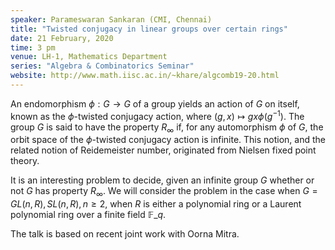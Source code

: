 ```yaml
---
speaker: Parameswaran Sankaran (CMI, Chennai)
title: "Twisted conjugacy in linear groups over certain rings"
date: 21 February, 2020
time: 3 pm
venue: LH-1, Mathematics Department
series: "Algebra & Combinatorics Seminar"
website: http://www.math.iisc.ac.in/~khare/algcomb19-20.html
---
```


An endomorphism $\phi: G\to G$ of a group yields an action of $G$ on
itself, known as the $\phi$-twisted conjugacy action, where $(g,x)\mapsto
gx\phi(g^{-1})$. The group $G$ is said to have the property $R_\infty$
if, for any automorphism $\phi$ of $G$, the orbit space of the
$\phi$-twisted conjugacy action is infinite. This notion, and the related
notion of Reidemeister number, originated from Nielsen fixed point
theory.

It is an interesting problem to decide, given an infinite group $G$
whether or not $G$ has property $R_\infty$.  We will consider the problem
in the case when $G=GL(n,R), SL(n,R), n\ge 2$, when $R$ is either a
polynomial ring or a Laurent polynomial ring over a finite field
$\mathbb{F}\_q$.

The talk is based on recent joint work with Oorna Mitra.

